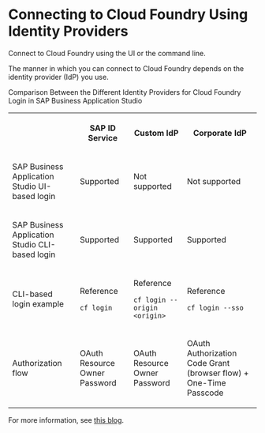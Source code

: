 <!-- loio53dfab0d97d0476b8327d0ab63342e62 -->

# Connecting to Cloud Foundry Using Identity Providers

Connect to Cloud Foundry using the UI or the command line.

The manner in which you can connect to Cloud Foundry depends on the identity provider \(IdP\) you use.

 <a name="loio53dfab0d97d0476b8327d0ab63342e62__table_amt_d3x_gpb"/>Comparison Between the Different Identity Providers for Cloud Foundry Login in SAP Business Application Studio


<table>
<tr>
<th>

 



</th>
<th>

SAP ID Service



</th>
<th>

Custom IdP



</th>
<th>

Corporate IdP



</th>
</tr>
<tr>
<td>

 SAP Business Application Studio UI-based login



</td>
<td>

Supported



</td>
<td>

Not supported



</td>
<td>

Not supported



</td>
</tr>
<tr>
<td>

 SAP Business Application Studio CLI-based login



</td>
<td>

Supported



</td>
<td>

Supported



</td>
<td>

Supported



</td>
</tr>
<tr>
<td>

CLI-based login example



</td>
<td>

Reference

`cf login`



</td>
<td>

Reference

`cf login --origin <origin>`



</td>
<td>

Reference

`cf login --sso`



</td>
</tr>
<tr>
<td>

Authorization flow



</td>
<td>

OAuth Resource Owner Password



</td>
<td>

OAuth Resource Owner Password



</td>
<td>

OAuth Authorization Code Grant \(browser flow\) + One-Time Passcode



</td>
</tr>
</table>

For more information, see [this blog](https://blogs.sap.com/2021/04/21/connecting-from-sap-business-application-studio-to-sap-btp-cloud-foundry-environment/).


